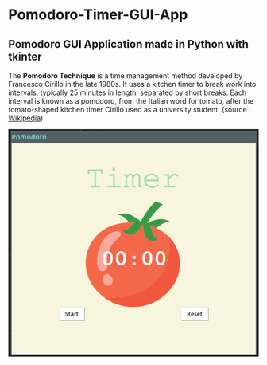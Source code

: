 # Pomodoro-Timer-GUI-App
## Pomodoro GUI Application made in Python with tkinter

The **Pomodoro Technique** is a time management method developed by Francesco Cirillo in the late 1980s. It uses a kitchen timer to break work into intervals, typically 25 minutes in length, separated by short breaks. Each interval is known as a pomodoro, from the Italian word for tomato, after the tomato-shaped kitchen timer Cirillo used as a university student. (source : [Wikipedia](https://en.wikipedia.org/wiki/Pomodoro_Technique))

![alt text](app.png)
